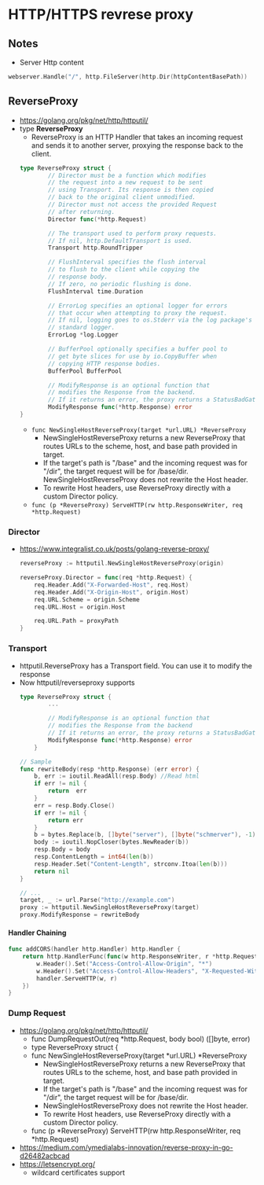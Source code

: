 # HTTP/HTTPS revrese proxy

## Notes
- Server Http content
```go
webserver.Handle("/", http.FileServer(http.Dir(httpContentBasePath))
```

## ReverseProxy
- https://golang.org/pkg/net/http/httputil/
- type **ReverseProxy**
    -  ReverseProxy is an HTTP Handler that takes an incoming request and sends it to another server, proxying the response back to the client. 
    ```go
    type ReverseProxy struct {
            // Director must be a function which modifies
            // the request into a new request to be sent
            // using Transport. Its response is then copied
            // back to the original client unmodified.
            // Director must not access the provided Request
            // after returning.
            Director func(*http.Request)

            // The transport used to perform proxy requests.
            // If nil, http.DefaultTransport is used.
            Transport http.RoundTripper

            // FlushInterval specifies the flush interval
            // to flush to the client while copying the
            // response body.
            // If zero, no periodic flushing is done.
            FlushInterval time.Duration

            // ErrorLog specifies an optional logger for errors
            // that occur when attempting to proxy the request.
            // If nil, logging goes to os.Stderr via the log package's
            // standard logger.
            ErrorLog *log.Logger

            // BufferPool optionally specifies a buffer pool to
            // get byte slices for use by io.CopyBuffer when
            // copying HTTP response bodies.
            BufferPool BufferPool

            // ModifyResponse is an optional function that
            // modifies the Response from the backend.
            // If it returns an error, the proxy returns a StatusBadGateway error.
            ModifyResponse func(*http.Response) error
    }
    ```
    - `func NewSingleHostReverseProxy(target *url.URL) *ReverseProxy`
        - NewSingleHostReverseProxy returns a new ReverseProxy that routes URLs to the scheme, host, and base path provided in target. 
        - If the target's path is "/base" and the incoming request was for "/dir", the target request will be for /base/dir. NewSingleHostReverseProxy does not rewrite the Host header. 
        - To rewrite Host headers, use ReverseProxy directly with a custom Director policy.
    - `func (p *ReverseProxy) ServeHTTP(rw http.ResponseWriter, req *http.Request)`

### Director
- https://www.integralist.co.uk/posts/golang-reverse-proxy/
    ```go
    reverseProxy := httputil.NewSingleHostReverseProxy(origin)

    reverseProxy.Director = func(req *http.Request) {
        req.Header.Add("X-Forwarded-Host", req.Host)
        req.Header.Add("X-Origin-Host", origin.Host)
        req.URL.Scheme = origin.Scheme
        req.URL.Host = origin.Host

        req.URL.Path = proxyPath
    }
    ```

### Transport
- httputil.ReverseProxy has a Transport field. You can use it to modify the response
- Now httputil/reverseproxy supports
    ```go
    type ReverseProxy struct {
            ...

            // ModifyResponse is an optional function that
            // modifies the Response from the backend
            // If it returns an error, the proxy returns a StatusBadGateway error.
            ModifyResponse func(*http.Response) error
        }

    // Sample
    func rewriteBody(resp *http.Response) (err error) {
        b, err := ioutil.ReadAll(resp.Body) //Read html
        if err != nil {
            return  err
        }
        err = resp.Body.Close()
        if err != nil {
            return err
        }
        b = bytes.Replace(b, []byte("server"), []byte("schmerver"), -1) // replace html
        body := ioutil.NopCloser(bytes.NewReader(b))
        resp.Body = body
        resp.ContentLength = int64(len(b))
        resp.Header.Set("Content-Length", strconv.Itoa(len(b)))
        return nil
    }

    // ...
    target, _ := url.Parse("http://example.com")
    proxy := httputil.NewSingleHostReverseProxy(target)
    proxy.ModifyResponse = rewriteBody
    ```

#### Handler Chaining
```go
func addCORS(handler http.Handler) http.Handler {
    return http.HandlerFunc(func(w http.ResponseWriter, r *http.Request) {
        w.Header().Set("Access-Control-Allow-Origin", "*")
        w.Header().Set("Access-Control-Allow-Headers", "X-Requested-With")
        handler.ServeHTTP(w, r)
    })
}
```

### Dump Request
- https://golang.org/pkg/net/http/httputil/
    - func DumpRequestOut(req *http.Request, body bool) ([]byte, error)
    - type ReverseProxy struct {
    - func NewSingleHostReverseProxy(target *url.URL) *ReverseProxy
        - NewSingleHostReverseProxy returns a new ReverseProxy that routes URLs to the scheme, host, and base path provided in target. 
        - If the target's path is "/base" and the incoming request was for "/dir", the target request will be for /base/dir. 
        - NewSingleHostReverseProxy does not rewrite the Host header. 
        - To rewrite Host headers, use ReverseProxy directly with a custom Director policy. 
    - func (p *ReverseProxy) ServeHTTP(rw http.ResponseWriter, req *http.Request)
- https://medium.com/ymedialabs-innovation/reverse-proxy-in-go-d26482acbcad
- https://letsencrypt.org/
    - wildcard certificates support
